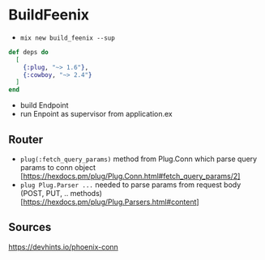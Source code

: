 # BuildFeenix

- `mix new build_feenix --sup`

```elixir
def deps do
  [
    {:plug, "~> 1.6"},
    {:cowboy, "~> 2.4"}
  ]
end
```

- build Endpoint
- run Enpoint as supervisor from application.ex

## Router
- `plug(:fetch_query_params)` method from Plug.Conn which parse query params to conn object [https://hexdocs.pm/plug/Plug.Conn.html#fetch_query_params/2]
- `plug Plug.Parser ...` needed to parse params from request body (POST, PUT, .. methods) [https://hexdocs.pm/plug/Plug.Parsers.html#content]

## Sources
https://devhints.io/phoenix-conn
